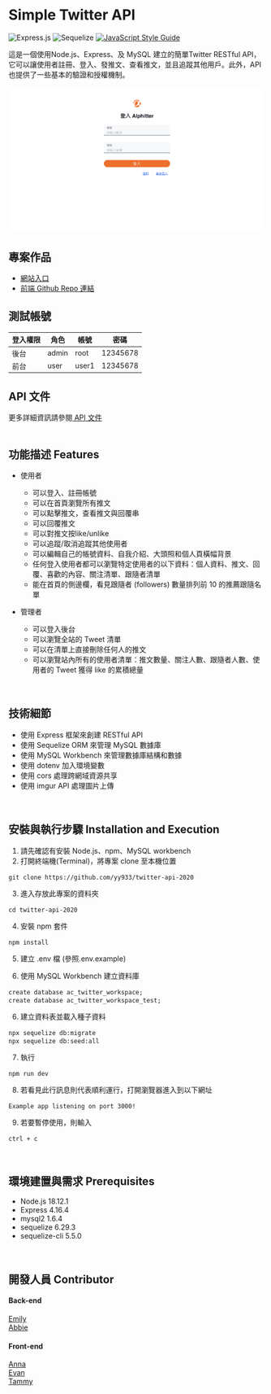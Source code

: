 # Simple Twitter API
![Express.js](https://img.shields.io/badge/express.js-%23404d59.svg?style=for-the-badge&logo=express&logoColor=%2361DAFB)
![Sequelize](https://img.shields.io/badge/Sequelize-52B0E7?style=for-the-badge&logo=Sequelize&logoColor=white)
[![JavaScript Style Guide](https://img.shields.io/badge/code_style-standard-brightgreen.svg)](https://standardjs.com)

這是一個使用Node.js、Express、及 MySQL 建立的簡單Twitter  RESTful API，它可以讓使用者註冊、登入、發推文、查看推文，並且追蹤其他用戶。此外，API也提供了一些基本的驗證和授權機制。

![cover](./public/image/cover_simple_twitter.png)

## 專案作品

* [網站入口](https://ai-chen-hsieh.github.io/Twitter-2023/login)
* [前端 Github Repo 連結](https://github.com/Ai-Chen-Hsieh/Twitter-2023)




## 測試帳號

| 登入權限  | 角色  | 帳號  | 密碼 |
| ------------- | ------------- | ------------- |:-------------:|
| 後台      | admin      | root      | 12345678     |
| 前台      | user      | user1      | 12345678     |



## API 文件

更多詳細資訊請參閱[ API 文件](https://simpletwitterapi4.docs.apiary.io/#)
<br/>
<br/>

## 功能描述 Features

* 使用者
  - 可以登入、註冊帳號
  - 可以在首頁瀏覽所有推文
  - 可以點擊推文，查看推文與回覆串
  - 可以回覆推文
  - 可以對推文按like/unlike
  - 可以追蹤/取消追蹤其他使用者
  - 可以編輯自己的帳號資料、自我介紹、大頭照和個人頁橫幅背景
  - 任何登入使用者都可以瀏覽特定使用者的以下資料：個人資料、推文、回覆、喜歡的內容、關注清單、跟隨者清單
  - 能在首頁的側邊欄，看見跟隨者 (followers) 數量排列前 10 的推薦跟隨名單
 
* 管理者
  - 可以登入後台
  - 可以瀏覽全站的 Tweet 清單
  - 可以在清單上直接刪除任何人的推文
  - 可以瀏覽站內所有的使用者清單：推文數量、關注人數、跟隨者人數、使用者的 Tweet 獲得 like 的累積總量
<br/>



## 技術細節
- 使用 Express 框架來創建 RESTful API
- 使用 Sequelize ORM 來管理 MySQL 數據庫
- 使用 MySQL Workbench 來管理數據庫結構和數據
- 使用 dotenv 加入環境變數
- 使用 cors 處理跨網域資源共享
- 使用 imgur API 處理圖片上傳

<br/>

## 安裝與執行步驟 Installation and Execution
1. 請先確認有安裝 Node.js、npm、MySQL workbench
2. 打開終端機(Terminal)，將專案 clone 至本機位置

```
git clone https://github.com/yy933/twitter-api-2020
```
3. 進入存放此專案的資料夾

```
cd twitter-api-2020
```
4. 安裝 npm 套件

```
npm install
```
5. 建立 .env 檔 (參照.env.example)


6. 使用 MySQL Workbench 建立資料庫

```
create database ac_twitter_workspace;
create database ac_twitter_workspace_test;
```

6. 建立資料表並載入種子資料

```
npx sequelize db:migrate
npx sequelize db:seed:all
```
7. 執行

```
npm run dev
```
8. 若看見此行訊息則代表順利運行，打開瀏覽器進入到以下網址

```
Example app listening on port 3000!
```
9. 若要暫停使用，則輸入

```
ctrl + c
```
<br/>

## 環境建置與需求 Prerequisites

* Node.js 18.12.1
* Express 4.16.4
* mysql2 1.6.4
* sequelize 6.29.3
* sequelize-cli 5.5.0

<br/>

## 開發人員 Contributor
#### Back-end
[ Emily ](https://github.com/yy933)
<br/>
[ Abbie ](https://github.com/abbie930)
#### Front-end
[ Anna ](https://github.com/b10332040)
<br/>
[ Evan ](https://github.com/Ai-Chen-Hsieh)
<br/>
[ Tammy ](https://github.com/TammyKao)

<br/>
